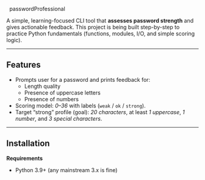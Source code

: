   passwordProfessional

A simple, learning-focused CLI tool that **assesses password strength** and gives actionable feedback. This project is being built step-by-step to practice Python fundamentals (functions, modules, I/O, and simple scoring logic).

---

## Features 

- Prompts user for a password and prints feedback for:
  - Length quality
  - Presence of uppercase letters
  - Presence of numbers
- Scoring model: *0–36* with labels (`weak` / `ok` / `strong`).
- Target “strong” profile (goal): *20 characters*, at least *1 uppercase*, *1 number*, and *3 special characters*.

---

## Installation

**Requirements**
- Python 3.9+ (any mainstream 3.x is fine)

